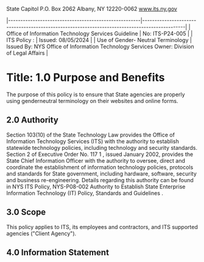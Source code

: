 State Capitol P.O. Box 2062 Albany, NY 12220-0062 www.its.ny.gov

$^{ }$

|------------------------------------------------------|-----------------------------------------------------------------------------------------------|
| Office of Information  Technology Services Guideline | No:  ITS-P24-005                                                                              |
| ITS Policy :                                         | Issued:  08/05/2024                                                                           |
| Use of Gender- Neutral  Terminology                  | Issued By:  NYS Office of Information  Technology Services  Owner:  Division of Legal Affairs |

# Title: **1.0 Purpose and Benefits**

The purpose of this policy is to ensure that State agencies are properly using genderneutral terminology on their websites and online forms.

## **2.0 Authority**

Section 103(10) of the State Technology Law provides the Office of Information Technology Services (ITS) with the authority to establish statewide technology policies, including technology and security standards. Section 2 of Executive Order No. 117 1 , issued January 2002, provides the State Chief Information Officer with the authority to oversee, direct and coordinate the establishment of information technology policies, protocols and standards for State government, including hardware, software, security and business re-engineering. Details regarding this authority can be found in NYS ITS Policy, NYS-P08-002 Authority to Establish State Enterprise Information Technology (IT) Policy, Standards and Guidelines .

## **3.0 Scope**

This policy applies to ITS, its employees and contractors, and ITS supported agencies ("Client Agency").

## **4.0 Information Statement**